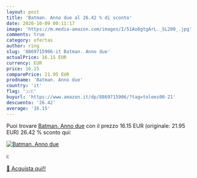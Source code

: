 ```yaml
---
layout: post
title: 'Batman. Anno due al 26.42 % di sconto'
date: 2020-10-09 00:11:17
image: 'https://m.media-amazon.com/images/I/51Ao6gtgArL._SL200_.jpg'
comments: true
category: ofertas
author: ring
slug: '8869715906-it Batman. Anno due'
actualPrice: 16.15 EUR
currency: EUR
price: 16.15
comparePrice: 21.95 EUR
prodname: 'Batman. Anno due'
country: 'it'
flag: '🇮🇹'
buyurl: 'https://www.amazon.it/dp/8869715906/?tag=tolees00-21'
descuento: '26.42'
average: '16.15'
---
```


Puoi trovare [Batman. Anno due](https://www.amazon.it/dp/8869715906/?tag=tolees00-21) con il prezzo 16.15 EUR (originale: 21.95 EUR) 26.42 % sconto qui:

[![Batman. Anno due](https://m.media-amazon.com/images/I/51Ao6gtgArL._SL200_.jpg)](https://www.amazon.it/dp/8869715906/?tag=tolees00-21)

ℹ️:


[🛒 Acquista qui!!](https://www.amazon.it/dp/8869715906/?tag=tolees00-21)

